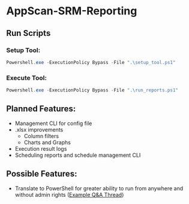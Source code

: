 # AppScan-SRM-Reporting


## Run Scripts

### Setup Tool:

``` PowerShell
Powershell.exe -ExecutionPolicy Bypass -File ".\setup_tool.ps1"
```

### Execute Tool:

``` PowerShell
Powershell.exe -ExecutionPolicy Bypass -File ".\run_reports.ps1"
```





## Planned Features:
- Management CLI for config file
- .xlsx improvements
  - Column filters
  - Charts and Graphs
- Execution result logs
- Scheduling reports and schedule management CLI

## Possible Features:
- Translate to PowerShell for greater ability to run from anywhere and without admin rights ([Example Q&A Thread](https://learn.microsoft.com/en-us/answers/questions/1282699/power-shell-script-to-create-excel-file-and-load-d))
